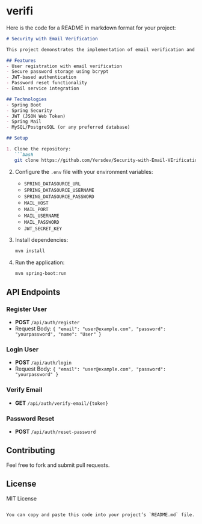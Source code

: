 # verifi
Here is the code for a README in markdown format for your project:

```markdown
# Security with Email Verification

This project demonstrates the implementation of email verification and security mechanisms in a Spring Boot application. It includes user registration, authentication with JWT, email verification, and secure password storage.

## Features
- User registration with email verification
- Secure password storage using bcrypt
- JWT-based authentication
- Password reset functionality
- Email service integration

## Technologies
- Spring Boot
- Spring Security
- JWT (JSON Web Token)
- Spring Mail
- MySQL/PostgreSQL (or any preferred database)

## Setup

1. Clone the repository:
   ```bash
   git clone https://github.com/Yersdev/Security-with-Email-VErification.git
   ```

2. Configure the `.env` file with your environment variables:
    - `SPRING_DATASOURCE_URL`
    - `SPRING_DATASOURCE_USERNAME`
    - `SPRING_DATASOURCE_PASSWORD`
    - `MAIL_HOST`
    - `MAIL_PORT`
    - `MAIL_USERNAME`
    - `MAIL_PASSWORD`
    - `JWT_SECRET_KEY`

3. Install dependencies:
   ```bash
   mvn install
   ```

4. Run the application:
   ```bash
   mvn spring-boot:run
   ```

## API Endpoints

### Register User
- **POST** `/api/auth/register`
- Request Body: `{ "email": "user@example.com", "password": "yourpassword", "name": "User" }`

### Login User
- **POST** `/api/auth/login`
- Request Body: `{ "email": "user@example.com", "password": "yourpassword" }`

### Verify Email
- **GET** `/api/auth/verify-email/{token}`

### Password Reset
- **POST** `/api/auth/reset-password`

## Contributing
Feel free to fork and submit pull requests.

## License
MIT License
```

You can copy and paste this code into your project’s `README.md` file.